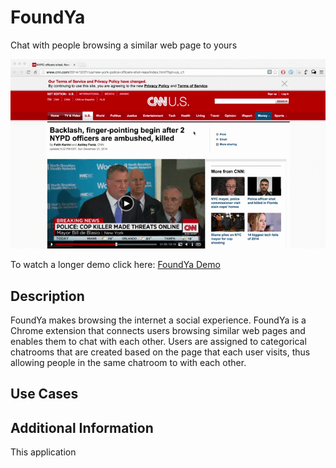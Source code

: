 # FoundYa

Chat with people browsing a similar web page to yours

![screencast](images/FoundYaDemo.gif)

To watch a longer demo click here: [FoundYa Demo](http://youtu.be/kDOvchyLKYM)


## Description

FoundYa makes browsing the internet a social experience. FoundYa is a Chrome extension that connects users browsing similar web pages and enables them to chat with each other. Users are assigned to categorical chatrooms that are created based on the page that each user visits, thus allowing people in the same chatroom to with each other.


## Use Cases


## Additional Information

This application

